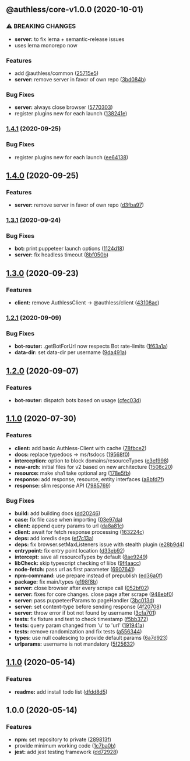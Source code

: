 ## @authless/core-v1.0.0 (2020-10-01)


### ⚠ BREAKING CHANGES

* **server:** to fix lerna + semantic-release issues
* uses lerna monorepo now

### Features

* add @authless/common ([25715e5](https://github.com/authless/authless/commit/25715e542e10f94721ff548bbde578bb5aef82da))
* **server:** remove server in favor of own repo ([3bd084b](https://github.com/authless/authless/commit/3bd084bcd618e8592d555b2f49ef8174789d6bed))


### Bug Fixes

* **server:** always close browser ([5770303](https://github.com/authless/authless/commit/5770303c60fae4c50292bcadf7c04a45044f8a8e))
* register plugins new for each launch ([138241e](https://github.com/authless/authless/commit/138241e1a56fdd703e3e64229e776ed0bcc786c4))

### [1.4.1](https://github.com/authless/authless-core/compare/v1.4.0...v1.4.1) (2020-09-25)


### Bug Fixes

* register plugins new for each launch ([ee64138](https://github.com/authless/authless-core/commit/ee64138dba9d243a305f4f65d7f5a30050fd20e0))

## [1.4.0](https://github.com/authless/authless-core/compare/v1.3.1...v1.4.0) (2020-09-25)


### Features

* **server:** remove server in favor of own repo ([d3fba97](https://github.com/authless/authless-core/commit/d3fba978f5767d1257eab7b71456ed0bd4ca3e72))

### [1.3.1](https://github.com/authless/authless-core/compare/v1.3.0...v1.3.1) (2020-09-24)


### Bug Fixes

* **bot:** print puppeteer launch options ([1124d18](https://github.com/authless/authless-core/commit/1124d1876c765f66508b70c41c0e642f40c7957c))
* **server:** fix headless timeout ([8bf050b](https://github.com/authless/authless-core/commit/8bf050ba0a5fa99c93e15573262bc13a304cf55f))

## [1.3.0](https://github.com/authless/authless-core/compare/v1.2.1...v1.3.0) (2020-09-23)


### Features

* **client:** remove AuthlessClient -> @authless/client ([43108ac](https://github.com/authless/authless-core/commit/43108acfde46b49adc239a09bb400b173bb4ef76))

### [1.2.1](https://github.com/authless/authless-core/compare/v1.2.0...v1.2.1) (2020-09-09)


### Bug Fixes

* **bot-router:** .getBotForUrl now respects Bot rate-limits ([1f63a1a](https://github.com/authless/authless-core/commit/1f63a1a1456938b9df729487570ac016e48c9f8d))
* **data-dir:** set data-dir per username ([9da491a](https://github.com/authless/authless-core/commit/9da491a48e88f37948a4d827cc0a43f5d40c330b))

## [1.2.0](https://github.com/authless/authless-core/compare/v1.1.0...v1.2.0) (2020-09-07)


### Features

* **bot-router:** dispatch bots based on usage ([cfec03d](https://github.com/authless/authless-core/commit/cfec03da889e0c8f762f2b2dfe5b4a3c64bbcf72))

## [1.1.0](https://github.com/authless/authless-core/compare/v1.0.2...v1.1.0) (2020-07-30)


### Features

* **client:** add basic Authless-Client with cache ([78fbce2](https://github.com/authless/authless-core/commit/78fbce2d66c975061d3c33dfbb0b904bd32bbf51))
* **docs:** replace typedocs -> ms/tsdocs ([19568f0](https://github.com/authless/authless-core/commit/19568f0ed01fdb80705d6769f48f023fef409e76))
* **interception:** option to block domains/resourceTypes ([e3ef998](https://github.com/authless/authless-core/commit/e3ef9982abb647b5b139dbff5b674bf1c498e80d))
* **new-arch:** initial files for v2 based on new architecture ([1508c20](https://github.com/authless/authless-core/commit/1508c20d249f1432085a9437901ae11009228487))
* **resource:** make sha1 take optional arg ([178e5fb](https://github.com/authless/authless-core/commit/178e5fbcc53c0517d87692296b07b06990271fed))
* **response:** add response, resource, entity interfaces ([a8bfd7f](https://github.com/authless/authless-core/commit/a8bfd7fcdc8a85b9b73558b53097b0c78c252cf0))
* **response:** slim response API ([7985769](https://github.com/authless/authless-core/commit/79857694252818c995d7ca5ee83494b7da623c18))


### Bug Fixes

* **build:** add building docs ([dd20246](https://github.com/authless/authless-core/commit/dd20246dbf6a458dcec552e8320483582e20f24e))
* **case:** fix file case when importing ([03e97da](https://github.com/authless/authless-core/commit/03e97dacf766afaf61ce0bfbfc3212a8e57c5feb))
* **client:** append query params to url ([da8a81c](https://github.com/authless/authless-core/commit/da8a81c4ebe2359fbf9cafc5838d20d93aa3182b))
* **client:** await for fetch response processing ([163224c](https://github.com/authless/authless-core/commit/163224c959927e0fe2cf57876d13a80f4785771a))
* **deps:** add ioredis deps ([ef7c13a](https://github.com/authless/authless-core/commit/ef7c13a79e17a22b06bd91bdffec338e59df0577))
* **deps:** fix browser.setMaxListeners issue with stealth plugin ([e28b9d4](https://github.com/authless/authless-core/commit/e28b9d4801eae3aa015bc76946a2982c6ba83732))
* **entrypoint:** fix entry point location ([d33eb92](https://github.com/authless/authless-core/commit/d33eb928a3ead2e7c00582eda0828822aa07569b))
* **intercept:** save all resourceTypes by default ([8ae9249](https://github.com/authless/authless-core/commit/8ae92493cfe029fbaad89e83d9d0d4805545bfd1))
* **libCheck:** skip typescript checking of liibs ([9f4aacc](https://github.com/authless/authless-core/commit/9f4aacc7fadd04ff6bc568153798685f55fd19f1))
* **node-fetch:** pass url as first parameter ([6907641](https://github.com/authless/authless-core/commit/69076419f0b038feec98d4ccda956109e7ea62f4))
* **npm-command:** use prepare instead of prepublish ([ed36a0f](https://github.com/authless/authless-core/commit/ed36a0f7765eb6e3365e7ff994df90c7f663d8eb))
* **package:** fix main/types ([e198f8b](https://github.com/authless/authless-core/commit/e198f8b565f16a432d30e6d6638acacb0327cf2a))
* **server:** close browser after every scrape call ([052bf02](https://github.com/authless/authless-core/commit/052bf0208619285bc204c6eb911f8d01d0bc4b26))
* **server:** fixes for core changes. close page after scrape ([948ebf0](https://github.com/authless/authless-core/commit/948ebf0d19cd60051ab7af50165b71f3ff46b492))
* **server:** pass puppeteerParams to pageHandler ([3bc013d](https://github.com/authless/authless-core/commit/3bc013d8027e8e222069e229b012d6a578bcd94a))
* **server:** set content-type before sending response ([4f20708](https://github.com/authless/authless-core/commit/4f2070897138b7f9f837ac7e63d94e7b925b3203))
* **server:** throw error if bot not found by username ([3cfa701](https://github.com/authless/authless-core/commit/3cfa701e00c24c667d56aed5962a2096f3cba804))
* **tests:** fix fixture and test to check timestamp ([f5bb372](https://github.com/authless/authless-core/commit/f5bb3724d43f42b29310b546cf3c97703f73e4c0))
* **tests:** query param changed from 'u' to 'url' ([191941a](https://github.com/authless/authless-core/commit/191941a355c01e60f114b5682120558275d54169))
* **tests:** remove randomization and fix tests ([a556344](https://github.com/authless/authless-core/commit/a5563442c2fd93ce42e4d823bb85be8246e6c4b7))
* **types:** use null coalescing to provide default params ([6a7d923](https://github.com/authless/authless-core/commit/6a7d9238bce84579ca8d5b71f1b22348a32d3a94))
* **urlparams:** username is not mandatory ([5f25632](https://github.com/authless/authless-core/commit/5f25632ed18713b32ec4bcba9334022e7296fbe9))

## [1.1.0](https://github.com/MichaelHirn/ts-template/compare/v1.0.0...v1.1.0) (2020-05-14)


### Features

* **readme:** add install todo list ([dfdd8d5](https://github.com/MichaelHirn/ts-template/commit/dfdd8d5afe7877518e5d47eeace1a66549369725))

## 1.0.0 (2020-05-14)


### Features

* **npm:** set repository to private ([289813f](https://github.com/MichaelHirn/ts-template/commit/289813f777e2faa85d44bfb16041e29640f947b4))
* provide minimum working code ([1c7ba0b](https://github.com/MichaelHirn/ts-template/commit/1c7ba0b1dc7e6e18cf401db0ec9648b700832439))
* **jest:** add jest testing framework ([dd72928](https://github.com/MichaelHirn/ts-template/commit/dd72928bfbcbeecf2f0a9badd29187be03e5ac04))
